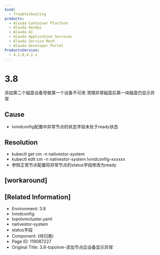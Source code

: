 ```yaml
---
kind:
  - Troubleshooting
products:
  - Alauda Container Platform
  - Alauda DevOps
  - Alauda AI
  - Alauda Application Services
  - Alauda Service Mesh
  - Alauda Developer Portal
ProductsVersion:
  - 4.1.0,4.2.x
---
```

<!-- A type of document that involves encountering a fault, diagnosing it, performing root cause analysis, and providing solutions. -->

# 3.8

添加第二个磁盘设备导致第一个设备不可用 清理异常磁盘后第一块磁盘仍显示异常

## Cause
- lvmdconfig配置中异常节点的状态字段未处于ready状态

## Resolution
- kubectl get cm -n nativestor-system
- kubectl edit cm -n nativestor-system lvmdconfig-xxxxxx
- 参照正常节点配置将异常节点的status字段修改为ready

## [workaround]

## [Related Information]
- Environment: 3.8
- lvmdconfig
- topolvmcluster.yaml
- nativestor-system
- status字段
- Component: (待归类)
- Page ID: 119087227
- Original Title: 3.8-topolvm-添加节点后设备显示异常
